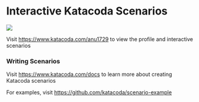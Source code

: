 # Interactive Katacoda Scenarios

[![](http://shields.katacoda.com/katacoda/anu1729/count.svg)](https://www.katacoda.com/anu1729 "Get your profile on Katacoda.com")

Visit https://www.katacoda.com/anu1729 to view the profile and interactive scenarios

### Writing Scenarios
Visit https://www.katacoda.com/docs to learn more about creating Katacoda scenarios

For examples, visit https://github.com/katacoda/scenario-example
